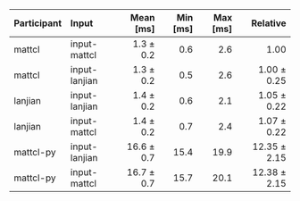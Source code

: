 | Participant | Input | Mean [ms] | Min [ms] | Max [ms] | Relative |
|:---|:---|---:|---:|---:|---:|
| mattcl | input-mattcl | 1.3 ± 0.2 | 0.6 | 2.6 | 1.00 |
| mattcl | input-lanjian | 1.3 ± 0.2 | 0.5 | 2.6 | 1.00 ± 0.25 |
| lanjian | input-lanjian | 1.4 ± 0.2 | 0.6 | 2.1 | 1.05 ± 0.22 |
| lanjian | input-mattcl | 1.4 ± 0.2 | 0.7 | 2.4 | 1.07 ± 0.22 |
| mattcl-py | input-lanjian | 16.6 ± 0.7 | 15.4 | 19.9 | 12.35 ± 2.15 |
| mattcl-py | input-mattcl | 16.7 ± 0.7 | 15.7 | 20.1 | 12.38 ± 2.15 |
